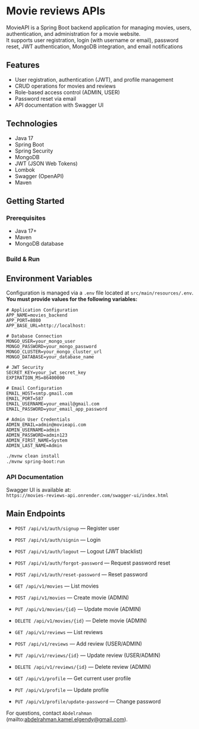 # Movie reviews APIs

MovieAPI is a Spring Boot backend application for managing movies, users, authentication, and administration for a movie website.  
It supports user registration, login (with username or email), password reset, JWT authentication, MongoDB integration, and email notifications


## Features

- User registration, authentication (JWT), and profile management
- CRUD operations for movies and reviews
- Role-based access control (ADMIN, USER)
- Password reset via email
- API documentation with Swagger UI

## Technologies

- Java 17
- Spring Boot
- Spring Security
- MongoDB
- JWT (JSON Web Tokens)
- Lombok
- Swagger (OpenAPI)
- Maven

## Getting Started

### Prerequisites

- Java 17+
- Maven
- MongoDB database

### Build & Run

## Environment Variables

Configuration is managed via a `.env` file located at `src/main/resources/.env`.  
**You must provide values for the following variables:**

```properties
# Application Configuration
APP_NAME=movies_backend
APP_PORT=8080
APP_BASE_URL=http://localhost:

# Database Connection
MONGO_USER=your_mongo_user
MONGO_PASSWORD=your_mongo_password
MONGO_CLUSTER=your_mongo_cluster_url
MONGO_DATABASE=your_database_name

# JWT Security
SECRET_KEY=your_jwt_secret_key
EXPIRATION_MS=86400000

# Email Configuration
EMAIL_HOST=smtp.gmail.com
EMAIL_PORT=587
EMAIL_USERNAME=your_email@gmail.com
EMAIL_PASSWORD=your_email_app_password

# Admin User Credentials
ADMIN_EMAIL=admin@movieapi.com
ADMIN_USERNAME=admin
ADMIN_PASSWORD=admin123
ADMIN_FIRST_NAME=System
ADMIN_LAST_NAME=Admin
```

```sh
./mvnw clean install
./mvnw spring-boot:run
```

### API Documentation

Swagger UI is available at:  
`https://movies-reviews-api.onrender.com/swagger-ui/index.html`

## Main Endpoints

- `POST /api/v1/auth/signup` — Register user
- `POST /api/v1/auth/signin` — Login
- `POST /api/v1/auth/logout` — Logout (JWT blacklist)
- `POST /api/v1/auth/forgot-password` — Request password reset
- `POST /api/v1/auth/reset-password` — Reset password

- `GET /api/v1/movies` — List movies
- `POST /api/v1/movies` — Create movie (ADMIN)
- `PUT /api/v1/movies/{id}` — Update movie (ADMIN)
- `DELETE /api/v1/movies/{id}` — Delete movie (ADMIN)

- `GET /api/v1/reviews` — List reviews
- `POST /api/v1/reviews` — Add review (USER/ADMIN)
- `PUT /api/v1/reviews/{id}` — Update review (USER/ADMIN)
- `DELETE /api/v1/reviews/{id}` — Delete review (ADMIN)

- `GET /api/v1/profile` — Get current user profile
- `PUT /api/v1/profile` — Update profile
- `PUT /api/v1/profile/update-password` — Change password

For questions, contact `Abdelrahman` (mailto:abdelrahman.kamel.elgendy@gmail.com).
